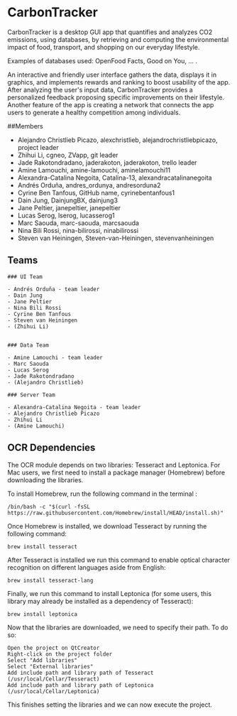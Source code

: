 # CarbonTracker

CarbonTracker is a desktop GUI app that quantifies and analyzes CO2 emissions, using databases, by retrieving and computing the environmental impact
of food, transport, and shopping on our everyday lifestyle.

Examples of databases used: OpenFood Facts, Good on You, ... .

An interactive and friendly user interface gathers the data, displays it in graphics, and implements rewards and ranking to boost usability of the app.
After analyzing the user's input data, CarbonTracker provides a personalized feedback proposing specific improvements on their lifestyle.
Another feature of the app is creating a network that connects the app users to generate a healthy competition among individuals.

##Members

- Alejandro Christlieb Picazo, alexchristlieb, alejandrochristliebpicazo, project leader
- Zhihui Li, cgneo, ZVapp, git leader
- Jade Rakotondradano, jaderakoton, jaderakoton, trello leader
- Amine Lamouchi, amine-lamouchi, aminelamouchi11
- Alexandra-Catalina Negoita, Catalina-13, alexandracatalinanegoita
- Andrés Orduña, andres_ordunya, andresorduna2
- Cyrine Ben Tanfous, GitHub name, cyrinebentanfous1
- Dain Jung, DainjungBX, dainjung3
- Jane Peltier, janepeltier, janepeltier
- Lucas Serog, lserog, lucasserog1
- Marc Saouda, marc-saouda, marcsaouda
- Nina Bili Rossi, nina-bilirossi, ninabilirossi
- Steven van Heiningen, Steven-van-Heiningen, stevenvanheiningen

## Teams

    ### UI Team

    - Andrés Orduña - team leader
    - Dain Jung
    - Jane Peltier
    - Nina Bili Rossi
    - Cyrine Ben Tanfous
    - Steven van Heiningen
    - (Zhihui Li)


    ### Data Team

    - Amine Lamouchi - team leader
    - Marc Saouda
    - Lucas Serog
    - Jade Rakotondradano
    - (Alejandro Christlieb)

    ### Server Team

    - Alexandra-Catalina Negoita - team leader
    - Alejandro Christlieb Picazo
    - Zhihui Li
    - (Amine Lamouchi)

## OCR Dependencies

The OCR module depends on two libraries: Tesseract and Leptonica. For Mac users, we first need to install a package manager (Homebrew) before downloading the libraries.

To install Homebrew, run the following command in the terminal :

    /bin/bash -c "$(curl -fsSL https://raw.githubusercontent.com/Homebrew/install/HEAD/install.sh)"

Once Homebrew is installed, we download Tesseract by running the following command: 
    
    brew install tesseract
    
After Tesseract is installed we run this command to enable optical character recognition on different languages aside from English:

    brew install tesseract-lang
    
Finally, we run this command to install Leptonica (for some users, this library may already be installed as a dependency of Tesseract):

    brew install leptonica
    
Now that the libraries are downloaded, we need to specify their path. To do so:

    Open the project on QtCreator
    Right-click on the project folder
    Select "Add libraries"
    Select "External libraries"
    Add include path and library path of Tesseract (/usr/local/Cellar/Tesseract)
    Add include path and library path of Leptonica (/usr/local/Cellar/Leptonica)
    
This finishes setting the libraries and we can now execute the project.
